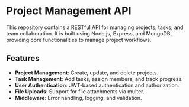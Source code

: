 # Project Management API

This repository contains a RESTful API for managing projects, tasks, and team collaboration. It is built using Node.js, Express, and MongoDB, providing core functionalities to manage project workflows.

## Features
- **Project Management**: Create, update, and delete projects.
- **Task Management**: Add tasks, assign members, and track progress.
- **User Authentication**: JWT-based authentication and authorization.
- **File Uploads**: Support for file attachments via multer.
- **Middleware**: Error handling, logging, and validation.

